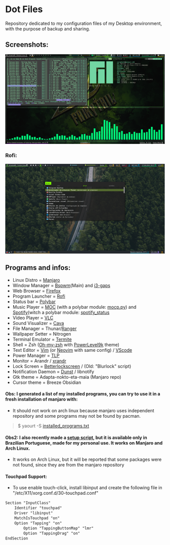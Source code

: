# Dot Files
Repository dedicated to my configuration files of my Desktop environment, with the purpose of backup and sharing.

## Screenshots:

![Screenshot-1](https://github.com/SeraphyBR/DotFiles/blob/master/Screenshots/Screenshot1.png "Screenshot 1")

### Rofi:

![Screenshot-2]( https://github.com/SeraphyBR/DotFiles/blob/master/Screenshots/Screenshot2.png "Screenshot 2")

## Programs and infos:
* Linux Distro =        [Manjaro](https://manjaro.org/)
* Window Manager =      [Bspwm](https://github.com/baskerville/bspwm)(Main) and [i3-gaps](https://github.com/Airblader/i3)
* Web Browser =         [Firefox](https://www.mozilla.org/pt-BR/firefox/new/)
* Program Launcher =    [Rofi](https://github.com/DaveDavenport/rofi)
* Status bar =          [Polybar](https://github.com/jaagr/polybar)
* Music Player =        [MOC](https://github.com/jonsafari/mocp) (with a polybar module: [mocp.py](https://github.com/SeraphyBR/DotFiles/blob/master/.config/polybar/mocp.py)) and [Spotify](https://www.spotify.com/)(witch a polybar module: [spotify_status](https://github.com/Jvanrhijn/polybar-spotify)
* Vídeo Player =        [VLC](https://www.videolan.org/vlc/)
* Sound Visualizer =    [Cava](https://github.com/karlstav/cava)
* File Manager =        Thunar/[Ranger](https://github.com/ranger/ranger)
* Wallpaper Setter =    Nitrogen
* Terminal Emulator =   [Termite](https://github.com/thestinger/termite)
* Shell =               Zsh ([Oh-my-zsh](https://github.com/robbyrussell/oh-my-zsh) with [PowerLevel9k](https://github.com/bhilburn/powerlevel9k) theme)
* Text Editor =         [Vim](https://github.com/vim/vim) (or [Neovim](https://github.com/neovim/neovim) with same config) / [VScode](https://github.com/Microsoft/vscode)
* Power Manager =       [TLP](http://linrunner.de/en/tlp/docs/tlp-linux-advanced-power-management.html )
* Monitor =             Arandr / [xrandr](https://wiki.archlinux.org/index.php/xrandr)  
* Lock Screen =         [Betterlockscreen](https://github.com/pavanjadhaw/betterlockscreen) / (Old: "Blurlock" script)
* Notification Daemon =  [Dunst](https://github.com/dunst-project/dunst) / libnotify
* Gtk theme =           Adapta-nokto-eta-maia (Manjaro repo)
* Cursor theme =        Breeze Obsidian



#### Obs: I generated a list of my installed programs, you can try to use it in a fresh installation of manjaro with:
* It should not work on arch linux because manjaro uses independent repository and some programs may not be found by pacman.


> $ yaourt -S [installed_programs.txt](https://github.com/SeraphyBR/DotFiles/blob/master/installed_programs.txt)

#### Obs2: I also recently made a [setup script](https://github.com/SeraphyBR/DotFiles/blob/master/setup-dotfiles.sh), but it is available only in Brazilian Portuguese, made for my personal use. It works on Manjaro and Arch Linux.
* It works on Arch Linux, but it will be reported that some packages were not found, since they are from the manjaro repository
#### Touchpad Support: 
* To use enable touch-click, install libinput and create the following file in "/etc/X11/xorg.conf.d/30-touchpad.conf"

```  
Section "InputClass"
	Identifier "touchpad"
	Driver "libinput"
	MatchIsTouchpad "on"
	Option "Tapping" "on"
        Option "TappingButtonMap" "lmr"
        Option "TappingDrag" "on"
EndSection 	
```





